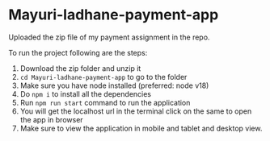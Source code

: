 # Mayuri-ladhane-payment-app

Uploaded the zip file of my payment assignment in the repo. 

To run the project following are the steps:

1) Download the zip folder and unzip it
2) `cd Mayuri-ladhane-payment-app` to go to the folder 
3) Make sure you have node installed (preferred: node v18)
4) Do `npm i` to install all the dependencies
5) Run `npm run start` command to run the application
6) You will get the localhost url in the terminal click on the same to open the app in browser
7) Make sure to view the application in mobile and tablet and desktop view.

